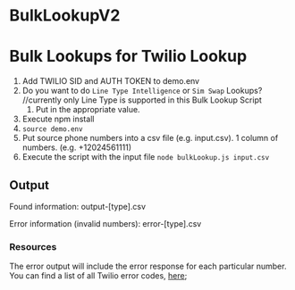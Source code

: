 # BulkLookupV2
# Bulk Lookups for Twilio Lookup

1. Add TWILIO SID and AUTH TOKEN to demo.env
1. Do you want to do `Line Type Intelligence` or `Sim Swap` Lookups? //currently only Line Type is supported in this Bulk Lookup Script
    1. Put in the appropriate value.
1. Execute npm install
1. `source demo.env`
1. Put source phone numbers into a csv file (e.g. input.csv).  1 column of numbers. (e.g. +12024561111)
1. Execute the script with the input file `node bulkLookup.js input.csv`

## Output
Found information:
output-[type].csv

Error information (invalid numbers):
error-[type].csv

### Resources
The error output will include the error response for each particular number.
You can find a list of all Twilio error codes, [here](https://www.twilio.com/docs/api/errors);
